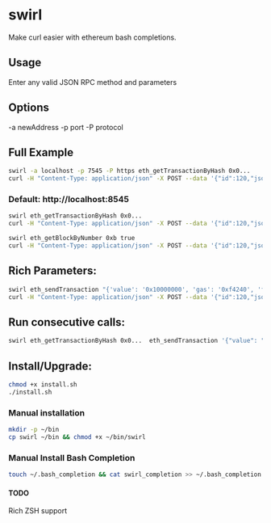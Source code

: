 # swirl
Make curl easier with ethereum bash completions.

## Usage
Enter any valid JSON RPC method and parameters

## Options
-a newAddress
-p port
-P protocol

## Full Example
```bash
swirl -a localhost -p 7545 -P https eth_getTransactionByHash 0x0...
curl -H "Content-Type: application/json" -X POST --data '{"id":120,"jsonrpc":"2.0","method":"eth_getTransactionByHash","params":"0x0.."}' https://localhost:7545
```

### Default: http://localhost:8545
```bash
swirl eth_getTransactionByHash 0x0...
curl -H "Content-Type: application/json" -X POST --data '{"id":120,"jsonrpc":"2.0","method":"eth_getTransactionByHash","params":"0x0.."}' http://localhost:8545
```

```bash
swirl eth_getBlockByNumber 0xb true
curl -H "Content-Type: application/json" -X POST --data '{"id":120,"jsonrpc":"2.0","method":"eth_getBlockByNumber","params":["0xb", true]}' http://localhost:8545
```

## Rich Parameters:
```bash
swirl eth_sendTransaction "{'value': '0x10000000', 'gas': '0xf4240', 'from': '0x...' etc.. }"
curl -H "Content-Type: application/json" -X POST --data '{"id":120,"jsonrpc":"2.0","method":"eth_sendTransaction","params":[{"value": "0x10000000", "gas": "0xf4240", "from": "0x..." etc...}]}' http://localhost:8545
```

## Run consecutive calls:
```bash
swirl eth_getTransactionByHash 0x0...  eth_sendTransaction '{"value": "0x10000000", "as": "0xf4240", "from" "0x..." etc.. }'
```

## Install/Upgrade:
```bash
chmod +x install.sh
./install.sh
```

### Manual installation
```bash
mkdir -p ~/bin
cp swirl ~/bin && chmod +x ~/bin/swirl
```

### Manual Install Bash Completion
```bash
touch ~/.bash_completion && cat swirl_completion >> ~/.bash_completion && source ~/.bashrc
```


#### TODO
Rich ZSH support
